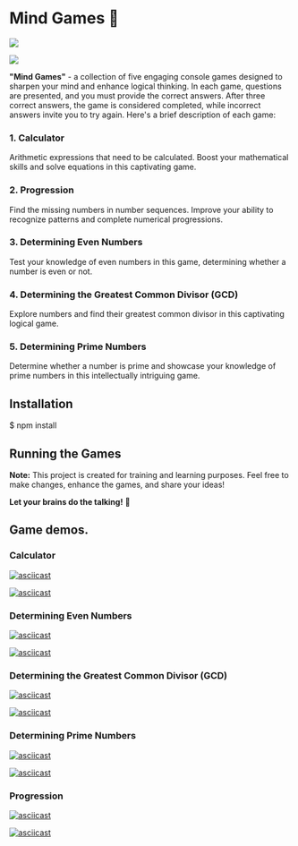 # Mind Games 🧠

<a href="https://codeclimate.com/github/ayankz/backend-project-lvl1/maintainability"><img src="https://api.codeclimate.com/v1/badges/4de05ad3893a0db52e5e/maintainability" /></a>

<img src= https://github.com/ayankz/backend-project-lvl1/workflows/GitHub-Actions-linter/badge.svg>



**"Mind Games"** - a collection of five engaging console games designed to sharpen your mind and enhance logical thinking. In each game, questions are presented, and you must provide the correct answers. After three correct answers, the game is considered completed, while incorrect answers invite you to try again. Here's a brief description of each game:

### 1. Calculator
Arithmetic expressions that need to be calculated. Boost your mathematical skills and solve equations in this captivating game.

### 2. Progression
Find the missing numbers in number sequences. Improve your ability to recognize patterns and complete numerical progressions.

### 3. Determining Even Numbers
Test your knowledge of even numbers in this game, determining whether a number is even or not.

### 4. Determining the Greatest Common Divisor (GCD)
Explore numbers and find their greatest common divisor in this captivating logical game.

### 5. Determining Prime Numbers
Determine whether a number is prime and showcase your knowledge of prime numbers in this intellectually intriguing game.

## Installation

$ npm install

## Running the Games

**Note:** This project is created for training and learning purposes. Feel free to make changes, enhance the games, and share your ideas!

**Let your brains do the talking!** 🚀


## Game demos.
### Calculator

[![asciicast](https://asciinema.org/a/7xhBTN01xF3l9cf3HCemswl8q.svg)](https://asciinema.org/a/7xhBTN01xF3l9cf3HCemswl8q)

[![asciicast](https://asciinema.org/a/XW2lRHnZxXapqENydK4TpDw4C.svg)](https://asciinema.org/a/XW2lRHnZxXapqENydK4TpDw4C)

### Determining Even Numbers

[![asciicast](https://asciinema.org/a/bO14NtI9FYrxu48Oq3lQcF2yp.svg)](https://asciinema.org/a/bO14NtI9FYrxu48Oq3lQcF2yp)

[![asciicast](https://asciinema.org/a/A5nP7Q3ZLOE1422qJs9Bx2ITW.svg)](https://asciinema.org/a/A5nP7Q3ZLOE1422qJs9Bx2ITW)

### Determining the Greatest Common Divisor (GCD)

[![asciicast](https://asciinema.org/a/nNb9Ah5AxJM2J4357XMvezvLq.svg)](https://asciinema.org/a/nNb9Ah5AxJM2J4357XMvezvLq)

[![asciicast](https://asciinema.org/a/PT7Se9Fq0kk2XeXp7f7fSJLYC.svg)](https://asciinema.org/a/PT7Se9Fq0kk2XeXp7f7fSJLYC)

### Determining Prime Numbers

[![asciicast](https://asciinema.org/a/asv2sv0lGtEFfNBvifxRn61dA.svg)](https://asciinema.org/a/asv2sv0lGtEFfNBvifxRn61dA)

[![asciicast](https://asciinema.org/a/Ky4iVp9cL8MAlu8cLAJYc2FAo.svg)](https://asciinema.org/a/Ky4iVp9cL8MAlu8cLAJYc2FAo)

### Progression

[![asciicast](https://asciinema.org/a/PSb1lSc5NafOd0TwiIhLCCyCd.svg)](https://asciinema.org/a/PSb1lSc5NafOd0TwiIhLCCyCd)


[![asciicast](https://asciinema.org/a/ZXTFH1pqL9dJtxmwZVR52l5Wa.svg)](https://asciinema.org/a/ZXTFH1pqL9dJtxmwZVR52l5Wa)
